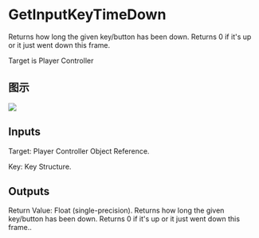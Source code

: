 # GetInputKeyTimeDown

Returns how long the given key/button has been down. Returns 0 if it's up or it just went down this frame.

Target is Player Controller

## 图示

![]($-20221218-19070814.png)

## Inputs

Target: Player Controller Object Reference.

Key: Key Structure.  

## Outputs

Return Value: Float (single-precision). Returns how long the given key/button has been down. Returns 0 if it's up or it just went down this frame..

